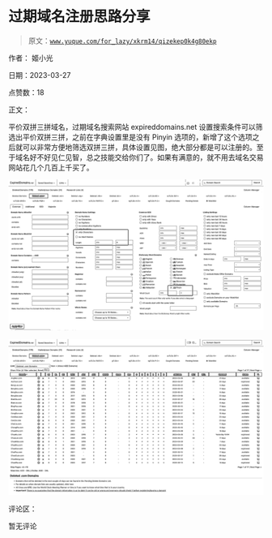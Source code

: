 # 过期域名注册思路分享

> 原文：[`www.yuque.com/for_lazy/xkrm14/qizekep0k4g80ekp`](https://www.yuque.com/for_lazy/xkrm14/qizekep0k4g80ekp)

作者： 姬小光

日期：2023-03-27

点赞数：18

正文：

平价双拼三拼域名，过期域名搜索网站 expireddomains.net 设置搜索条件可以筛选出平价双拼三拼，之前在字典设置里是没有 Pinyin 选项的，新增了这个选项之后就可以非常方便地筛选双拼三拼，具体设置见图，绝大部分都是可以注册的。至于域名好不好见仁见智，总之技能交给你们了。如果有满意的，就不用去域名交易网站花几个几百上千买了。

![](img/35f5cc075730faa246e9f248cf8e245f.png)

![](img/20af6e0b3e9dcaa467be01bc41baa9e5.png)

评论区：

暂无评论

